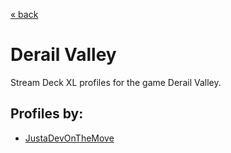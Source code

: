 [&laquo; back](../../README.md)

# Derail Valley

Stream Deck XL profiles for the game Derail Valley.

## Profiles by:

- [JustaDevOnTheMove](JustaDevOnTheMove/README.md)
